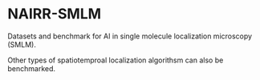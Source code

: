 # NAIRR-SMLM
Datasets and benchmark for AI in single molecule localization microscopy (SMLM). 

Other types of spatiotemproal localization algorithsm can also be benchmarked. 
